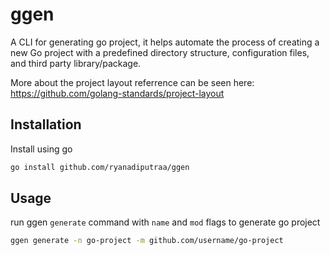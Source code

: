 # ggen
A CLI for generating go project, it helps automate the process of creating a new Go project with a predefined directory structure, configuration files, and third party library/package.


More about the project layout referrence can be seen here:
https://github.com/golang-standards/project-layout


## Installation

Install using go
```bash
go install github.com/ryanadiputraa/ggen
```

## Usage
run ggen `generate` command with `name` and `mod` flags to generate go project
```bash
ggen generate -n go-project -m github.com/username/go-project
```
